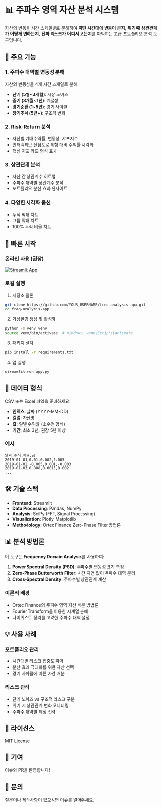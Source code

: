 # 📊 주파수 영역 자산 분석 시스템

자산의 변동을 시간 스케일별로 분해하여 **어떤 시간대에 변동이 큰지**, **위기 때 상관관계가 어떻게 변하는지**, **진짜 리스크가 어디서 오는지**를 파악하는 고급 포트폴리오 분석 도구입니다.

## 🎯 주요 기능

### 1. 주파수 대역별 변동성 분해
자산의 변동성을 4개 시간 스케일로 분해:
- **단기 (5일~3개월)**: 시장 노이즈
- **중기 (3개월~1년)**: 계절성
- **경기순환 (1~5년)**: 경기 사이클
- **장기추세 (5년+)**: 구조적 변화

### 2. Risk-Return 분석
- 자산별 기대수익률, 변동성, 샤프지수
- 인터랙티브 산점도로 위험 대비 수익률 시각화
- 핵심 지표 카드 형식 표시

### 3. 상관관계 분석
- 자산 간 상관계수 히트맵
- 주파수 대역별 상관계수 분석
- 포트폴리오 분산 효과 인사이트

### 4. 다양한 시각화 옵션
- 누적 막대 차트
- 그룹 막대 차트
- 100% 누적 비율 차트

## 🚀 빠른 시작

### 온라인 사용 (권장)
[![Streamlit App](https://static.streamlit.io/badges/streamlit_badge_black_white.svg)](YOUR_STREAMLIT_URL_HERE)

### 로컬 실행

1. 저장소 클론
```bash
git clone https://github.com/YOUR_USERNAME/freq-analysis-app.git
cd freq-analysis-app
```

2. 가상환경 생성 및 활성화
```bash
python -m venv venv
source venv/bin/activate  # Windows: venv\Scripts\activate
```

3. 패키지 설치
```bash
pip install -r requirements.txt
```

4. 앱 실행
```bash
streamlit run app.py
```

## 📁 데이터 형식

CSV 또는 Excel 파일을 준비하세요:
- **인덱스**: 날짜 (YYYY-MM-DD)
- **컬럼**: 자산명
- **값**: 일별 수익률 (소수점 형식)
- **기간**: 최소 3년, 권장 5년 이상

### 예시
```csv
날짜,주식,채권,금
2019-01-01,0.01,0.002,0.005
2019-01-02,-0.005,0.001,-0.003
2019-01-03,0.008,0.0015,0.002
...
```

## 🛠️ 기술 스택

- **Frontend**: Streamlit
- **Data Processing**: Pandas, NumPy
- **Analysis**: SciPy (FFT, Signal Processing)
- **Visualization**: Plotly, Matplotlib
- **Methodology**: Ortec Finance Zero-Phase Filter 방법론

## 📊 분석 방법론

이 도구는 **Frequency Domain Analysis**를 사용하여:

1. **Power Spectral Density (PSD)**: 주파수별 변동성 크기 측정
2. **Zero-Phase Butterworth Filter**: 시간 지연 없이 주파수 대역 분리
3. **Cross-Spectral Density**: 주파수별 상관관계 계산

### 이론적 배경
- Ortec Finance의 주파수 영역 자산 배분 방법론
- Fourier Transform을 이용한 시계열 분해
- 나이퀴스트 정리를 고려한 주파수 대역 설정

## 💡 사용 사례

### 포트폴리오 관리
- 시간대별 리스크 집중도 파악
- 분산 효과 극대화를 위한 자산 선택
- 경기 사이클에 따른 자산 배분

### 리스크 관리
- 단기 노이즈 vs 구조적 리스크 구분
- 위기 시 상관관계 변화 모니터링
- 주파수 대역별 헤징 전략

## 📄 라이선스

MIT License

## 🤝 기여

이슈와 PR을 환영합니다!

## 📧 문의

질문이나 제안사항이 있으시면 이슈를 열어주세요.

